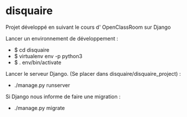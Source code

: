 # disquaire

Projet développé en suivant le cours d' OpenClassRoom sur Django

Lancer un environnement de développement :
 - $ cd disquaire
 - $ virtualenv env -p python3
 - $ . env/bin/activate

Lancer le serveur Django. (Se placer dans disquaire/disquaire_project) :
 - ./manage.py runserver

Si Django nous informe de faire une migration :
 - ./manage.py migrate